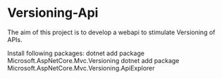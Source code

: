 # Versioning-Api

The aim of this project is to develop a webapi to stimulate Versioning of APIs.

Install following packages:
dotnet add package Microsoft.AspNetCore.Mvc.Versioning
dotnet add package Microsoft.AspNetCore.Mvc.Versioning.ApiExplorer
